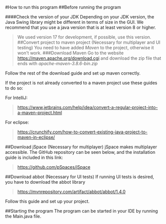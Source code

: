 #How to run this program
##Before running the program

####Check the version of your JDK
Depending on your JDK version, the Java Swing library might
be different in terms of size in the GUI. 
We recommend that you use a java version that is at least version
8 or higher. 
> We used version 17 for development, if possible, use 
this version.
##Convert project to maven project (Necessary for multiplayer and UI testing)
You need to have added _Maven_ to the project, otherwise
it won't work.
###Download Maven 
Go to the website https://maven.apache.org/download.cgi and download
the zip file that ends with _apache-maven-3.8.6-bin.zip_

Follow the rest of the download guide and set up maven correctly.

If the project is not already converted to a maven project use these guides to do so:

For IntelliJ:
> https://www.jetbrains.com/help/idea/convert-a-regular-project-into-a-maven-project.html

For eclipse: 
> https://crunchify.com/how-to-convert-existing-java-project-to-maven-in-eclipse/

##Download jSpace (Necessary for multiplayer)
jSpace makes multiplayer accessible.
The GitHub repository can be seen below, and the installation guide
is included in this link:
> https://github.com/pSpaces/jSpace

##Download abbot (Necessary for UI tests)
If running UI tests is desired, you have to download the abbot
library

> https://mvnrepository.com/artifact/abbot/abbot/1.4.0

Follow this guide and set up your project.

##Starting the program
The program can be started in your IDE by running the Main.java file.
